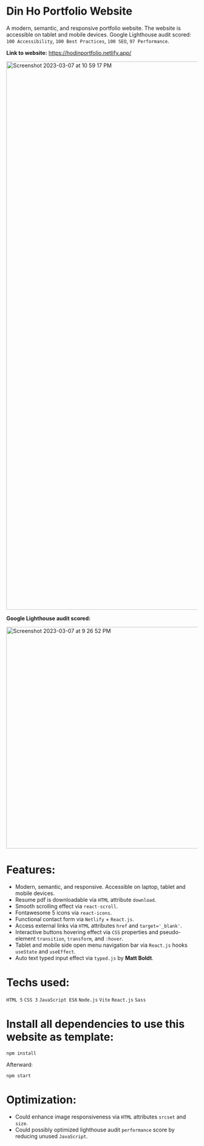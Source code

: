 # Din Ho Portfolio Website
A modern, semantic, and responsive portfolio website. The website is accessible on tablet and mobile devices. Google Lighthouse audit scored: `100 Accessibility`, `100 Best Practices`, `100 SEO`, `97 Performance`.

**Link to website:** https://hodinportfolio.netlify.app/

<img width="1440" alt="Screenshot 2023-03-07 at 10 59 17 PM" src="https://user-images.githubusercontent.com/100463706/223645624-caa05494-2a14-4e93-9311-06253528be4c.png">

**Google Lighthouse audit scored:**

<img width="582" alt="Screenshot 2023-03-07 at 9 26 52 PM" src="https://user-images.githubusercontent.com/100463706/223645846-efd955d3-7ee8-4c98-86de-4ed6127c9e7a.png">

# Features:
- Modern, semantic, and responsive. Accessible on laptop, tablet and mobile devices.
- Resume pdf is downloadable via `HTML` attribute `download`.
- Smooth scrolling effect via `react-scroll`.
- Fontawesome 5 icons via `react-icons`.
- Functional contact form via `Netlify` + `React.js`.
- Access external links via `HTML` attributes `href` and `target='_blank'`.
- Interactive buttons hovering effect via `CSS` properties and pseudo-element `transition`, `transform`, and `:hover`.
- Tablet and mobile side open menu navigation bar via `React.js` hooks `useState` and `useEffect`.
- Auto text typed input effect via `typed.js` by **Matt Boldt**. 

# Techs used:
`HTML 5` `CSS 3` `JavaScript ES6` `Node.js` `Vite` `React.js` `Sass`

# Install all dependencies to use this website as template:
`npm install`

Afterward:

`npm start`

# Optimization:
- Could enhance image responsiveness via `HTML` attributes `srcset` and `size`.
- Could possibly optimized lighthouse audit `performance` score by reducing unused `JavaScript`.
